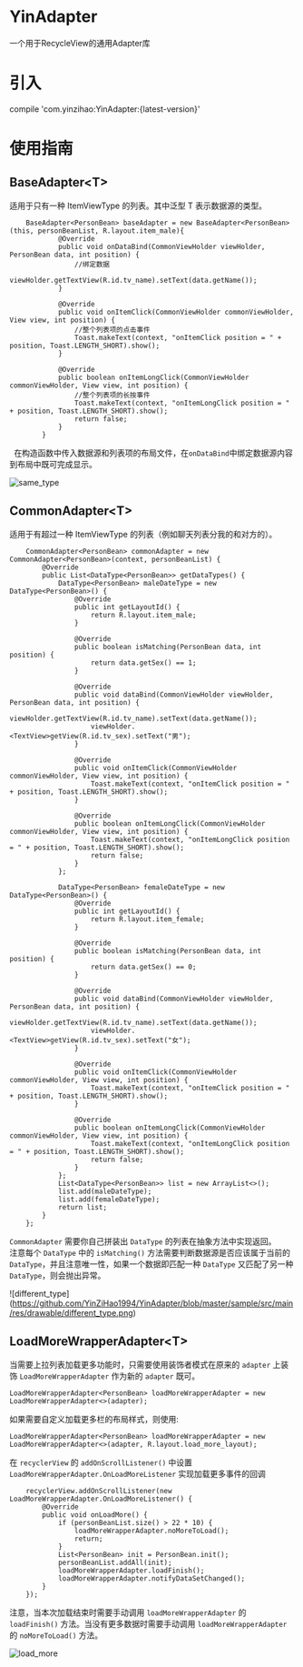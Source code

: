 # YinAdapter
一个用于RecycleView的通用Adapter库

# 引入
compile 'com.yinzihao:YinAdapter:{latest-version}'

# 使用指南

## BaseAdapter&lt;T&gt;  
适用于只有一种 ItemViewType 的列表。其中泛型 T 表示数据源的类型。  

```
    BaseAdapter<PersonBean> baseAdapter = new BaseAdapter<PersonBean>(this, personBeanList, R.layout.item_male){
            @Override
            public void onDataBind(CommonViewHolder viewHolder, PersonBean data, int position) {
                //绑定数据
                viewHolder.getTextView(R.id.tv_name).setText(data.getName());
            }

            @Override
            public void onItemClick(CommonViewHolder commonViewHolder, View view, int position) {
                //整个列表项的点击事件
                Toast.makeText(context, "onItemClick position = " + position, Toast.LENGTH_SHORT).show();
            }

            @Override
            public boolean onItemLongClick(CommonViewHolder commonViewHolder, View view, int position) {
                //整个列表项的长按事件
                Toast.makeText(context, "onItemLongClick position = " + position, Toast.LENGTH_SHORT).show();
                return false;
            }
        }
```
  
在构造函数中传入数据源和列表项的布局文件，在`onDataBind`中绑定数据源内容到布局中既可完成显示。

![same_type](https://github.com/YinZiHao1994/YinAdapter/blob/master/sample/src/main/res/drawable/same_type.png)

## CommonAdapter&lt;T&gt;  
适用于有超过一种 ItemViewType 的列表（例如聊天列表分我的和对方的）。  

```
    CommonAdapter<PersonBean> commonAdapter = new CommonAdapter<PersonBean>(context, personBeanList) {
        @Override
        public List<DataType<PersonBean>> getDataTypes() {
            DataType<PersonBean> maleDateType = new DataType<PersonBean>() {
                @Override
                public int getLayoutId() {
                    return R.layout.item_male;
                }

                @Override
                public boolean isMatching(PersonBean data, int position) {
                    return data.getSex() == 1;
                }

                @Override
                public void dataBind(CommonViewHolder viewHolder, PersonBean data, int position) {
                    viewHolder.getTextView(R.id.tv_name).setText(data.getName());
                    viewHolder.<TextView>getView(R.id.tv_sex).setText("男");
                }

                @Override
                public void onItemClick(CommonViewHolder commonViewHolder, View view, int position) {
                    Toast.makeText(context, "onItemClick position = " + position, Toast.LENGTH_SHORT).show();
                }

                @Override
                public boolean onItemLongClick(CommonViewHolder commonViewHolder, View view, int position) {
                    Toast.makeText(context, "onItemLongClick position = " + position, Toast.LENGTH_SHORT).show();
                    return false;
                }
            };

            DataType<PersonBean> femaleDateType = new DataType<PersonBean>() {
                @Override
                public int getLayoutId() {
                    return R.layout.item_female;
                }

                @Override
                public boolean isMatching(PersonBean data, int position) {
                    return data.getSex() == 0;
                }

                @Override
                public void dataBind(CommonViewHolder viewHolder, PersonBean data, int position) {
                    viewHolder.getTextView(R.id.tv_name).setText(data.getName());
                    viewHolder.<TextView>getView(R.id.tv_sex).setText("女");
                }

                @Override
                public void onItemClick(CommonViewHolder commonViewHolder, View view, int position) {
                    Toast.makeText(context, "onItemClick position = " + position, Toast.LENGTH_SHORT).show();
                }

                @Override
                public boolean onItemLongClick(CommonViewHolder commonViewHolder, View view, int position) {
                    Toast.makeText(context, "onItemLongClick position = " + position, Toast.LENGTH_SHORT).show();
                    return false;
                }
            };
            List<DataType<PersonBean>> list = new ArrayList<>();
            list.add(maleDateType);
            list.add(femaleDateType);
            return list;
        }
    };

```
  
`CommonAdapter` 需要你自己拼装出 `DataType` 的列表在抽象方法中实现返回。  
注意每个 `DataType` 中的 `isMatching()` 方法需要判断数据源是否应该属于当前的 `DataType`，并且注意唯一性，如果一个数据即匹配一种 `DataType` 又匹配了另一种 `DataType`，则会抛出异常。  
  
![different_type]
(https://github.com/YinZiHao1994/YinAdapter/blob/master/sample/src/main/res/drawable/different_type.png)

## LoadMoreWrapperAdapter<PersonBean>&lt;T&gt;  
当需要上拉列表加载更多功能时，只需要使用装饰者模式在原来的 `adapter` 上装饰 `LoadMoreWrapperAdapter` 作为新的 `adapter` 既可。  
```
LoadMoreWrapperAdapter<PersonBean> loadMoreWrapperAdapter = new LoadMoreWrapperAdapter<>(adapter);
```
  
如果需要自定义加载更多栏的布局样式，则使用:
```
LoadMoreWrapperAdapter<PersonBean> loadMoreWrapperAdapter = new LoadMoreWrapperAdapter<>(adapter, R.layout.load_more_layout);
```
  
在 `recyclerView` 的 `addOnScrollListener()` 中设置 `LoadMoreWrapperAdapter.OnLoadMoreListener` 实现加载更多事件的回调  

```
    recyclerView.addOnScrollListener(new LoadMoreWrapperAdapter.OnLoadMoreListener() {
        @Override
        public void onLoadMore() {
            if (personBeanList.size() > 22 * 10) {
                loadMoreWrapperAdapter.noMoreToLoad();
                return;
            }
            List<PersonBean> init = PersonBean.init();
            personBeanList.addAll(init);
            loadMoreWrapperAdapter.loadFinish();
            loadMoreWrapperAdapter.notifyDataSetChanged();
        }
    });
```
  
注意，当本次加载结束时需要手动调用 `loadMoreWrapperAdapter` 的 `loadFinish()` 方法。当没有更多数据时需要手动调用 `loadMoreWrapperAdapter` 的 `noMoreToLoad()` 方法。

![load_more](https://github.com/YinZiHao1994/YinAdapter/blob/master/sample/src/main/res/drawable/load_more.gif)

